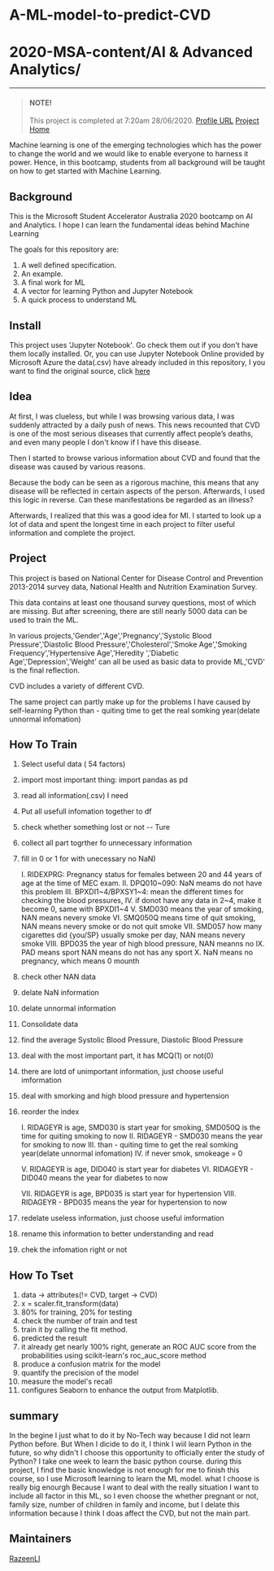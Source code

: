 # A-ML-model-to-predict-CVD
# 2020-MSA-content/AI & Advanced Analytics/
***
>#### NOTE!
>This project is completed at 7:20am 28/06/2020.
>[Profile URL](https://docs.microsoft.com/zh-cn/users/razeenrunzeli-5739/)
>[Project Home](https://github.com/AUMSA/2020-MSA-content/tree/master/AI%20%26%20Advanced%20Analytics)
 
Machine learning is one of the emerging technologies which has the power to change the world and we would like to enable everyone to harness it power. Hence, in this bootcamp, students from all background will be taught on how to get started with Machine Learning.
 
## Background
 
This is the Microsoft Student Accelerator Australia 2020 bootcamp on AI and Analytics. 
I hope  I can learn the fundamental ideas behind Machine Learning
 
 The goals for this repository are:
1. A well defined specification.
2. An example.
3. A final work for ML
4. A vector for learning Python and Jupyter Notebook
5. A quick process to understand ML
 
## Install
 
This project uses 'Jupyter Notebook'. Go check them out if you don't have them locally installed.
Or, you can use Jupyter Notebook Online provided by Microsoft Azure
the data(.csv) have already included in this repository, I you want to find the original source, click [here](https://www.kaggle.com/cdc/national-health-and-nutrition-examination-survey?select=questionnaire.csv)
 
## Idea
 
At first, I was clueless, but while I was browsing various data, I was suddenly attracted by a daily push of news. This news recounted that CVD is one of the most serious diseases that currently affect people’s deaths, and even many people I don't know if I have this disease.

Then I started to browse various information about CVD and found that the disease was caused by various reasons.

Because the body can be seen as a rigorous machine, this means that any disease will be reflected in certain aspects of the person. Afterwards, I used this logic in reverse. Can these manifestations be regarded as an illness?

Afterwards, I realized that this was a good idea for Ml. I started to look up a lot of data and spent the longest time in each project to filter useful information and complete the project.
 
## Project

This project is based on National Center for Disease Control and Prevention 2013-2014 survey data, National Health and Nutrition Examination Survey.

This data contains at least one thousand survey questions, most of which are missing. But after screening, there are still nearly 5000 data can be used to train the ML.

In various projects,'Gender','Age','Pregnancy','Systolic Blood Pressure','Diastolic Blood Pressure','Cholesterol','Smoke Age','Smoking Frequency','Hypertensive Age','Heredity ','Diabetic Age','Depression','Weight' can all be used as basic data to provide ML,'CVD' is the final reflection.

CVD includes a variety of different CVD.

The same project can partly make up for the problems I have caused by self-learning Python
than - quiting time to get the real somking year(delate unnormal infomation)

## How To Train

01. Select useful data ( 54 factors)
02. import most important thing: import pandas as pd
03. read all information(.csv) I need
04. Put all usefull infomation together to df
05. check whether something lost or not -- Ture
06. collect all part togrther fo unnecessary information 
07. fill in 0 or 1 for with unecessary no NaN)

    I.    RIDEXPRG: Pregnancy status for females between 20 and 44 years of age at the time of MEC exam. 
    II.   DPQ010~090: NaN meams do not have this problem
    III.  BPXDI1~4/BPXSY1~4: mean the different times for checking the blood pressures, 
    IV.   if donot have any data in 2~4, make it become 0, same with BPXDI1~4
    V.    SMD030 means the year of smoking, NAN means nevery smoke
    VI.   SMQ050Q means time of quit smoking, NAN means nevery smoke or do not quit smoke
    VII.  SMD057 how many cigarettes did {you/SP} usually smoke per day, NAN means nevery smoke
    VIII. BPD035 the year of high blood pressure, NAN meanns no
    IX.   PAD means sport NAN means do not has any sport
    X.    NaN means no pregnancy, which means 0 mounth

08. check other NAN data
09. delate NaN information
10. delate unnormal information
11. Consolidate data
12. find the average Systolic Blood Pressure, Diastolic Blood Pressure
13. deal with the most important part, it has MCQ(1) or not(0)
14. there are lotd of unimportant information, just choose useful imformation
15. deal with smorking and high blood pressure and hypertension
16. reorder the index

    I.    RIDAGEYR is age, SMD030 is start year for smoking, SMD050Q is the time for quiting smoking to now
    II.   RIDAGEYR - SMD030 means the year for smoking to now
    III.  than - quiting time to get the real somking year(delate unnormal infomation)
    IV.   if never smok, smokeage = 0

    V.    RIDAGEYR is age, DID040 is start year for diabetes
    VI.   RIDAGEYR - DID040 means the year for diabetes to now

    VII.  RIDAGEYR is age, BPD035 is start year for hypertension
    VIII. RIDAGEYR - BPD035 means the year for hypertension to now

17. redelate useless information, just choose useful imformation
18. rename this information to better understanding and read
19. chek the infomation right or not


## How To Tset

01. data -> attributes(!= CVD, target -> CVD)
02. x = scaler.fit_transform(data)
03. 80% for training, 20% for testing
04. check the number of train and test
05. train it by calling the fit method.
06. predicted the result 
07. it already get nearly 100% right, generate an ROC AUC score from the probabilities using scikit-learn's roc_auc_score method
08. produce a confusion matrix for the model
09. quantify the precision of the model
10. measure the model's recall
11. configures Seaborn to enhance the output from Matplotlib.

## summary

In the begine I just what to do it by No-Tech way because I did not learn Python before.
But When I dicide to do it, I think I wiil learn Python in the future, so why didn't I choose this opportunity to officially enter the study of Python?
I take one week to learn the basic python course.
during this project, I find the basic knowledge is not enough for me to finish this course, so I use Microsoft learning to learn the ML model.
what I choose is really big enourgh Because I want to deal with the really situation
I want to include all factor in this ML, so I even choose the whether pregnant or not, family size, number of children in family and income, but I delate this information because I think I doas affect the CVD, but not the main part.

## Maintainers
[RazeenLI](https://github.com/RazeenLI)
